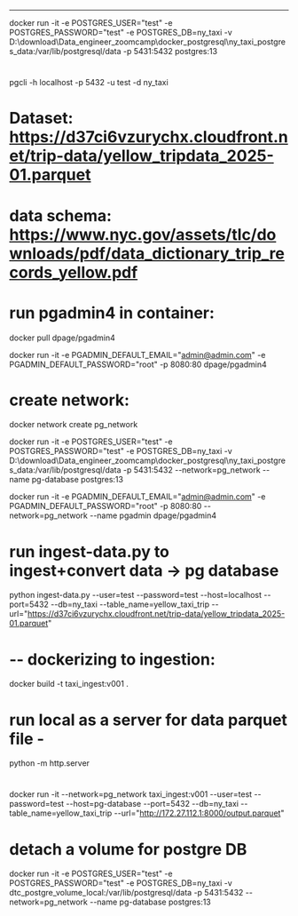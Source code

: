 ---

docker run -it -e POSTGRES_USER="test" -e POSTGRES_PASSWORD="test" -e POSTGRES_DB=ny_taxi -v D:\download\Data_engineer_zoomcamp\docker_postgresql\ny_taxi_postgres_data:/var/lib/postgresql/data -p 5431:5432 postgres:13

# <!-- cmd: enter pg database with cli -->

pgcli -h localhost -p 5432 -u test -d ny_taxi

# Dataset: https://d37ci6vzurychx.cloudfront.net/trip-data/yellow_tripdata_2025-01.parquet

# data schema: https://www.nyc.gov/assets/tlc/downloads/pdf/data_dictionary_trip_records_yellow.pdf

# run pgadmin4 in container:

docker pull dpage/pgadmin4

docker run -it -e PGADMIN_DEFAULT_EMAIL="admin@admin.com" -e PGADMIN_DEFAULT_PASSWORD="root" -p 8080:80 dpage/pgadmin4

# create network:

docker network create pg_network

docker run -it -e POSTGRES_USER="test" -e POSTGRES_PASSWORD="test" -e POSTGRES_DB=ny_taxi -v D:\download\Data_engineer_zoomcamp\docker_postgresql\ny_taxi_postgres_data:/var/lib/postgresql/data -p 5431:5432 --network=pg_network --name pg-database postgres:13

docker run -it -e PGADMIN_DEFAULT_EMAIL="admin@admin.com" -e PGADMIN_DEFAULT_PASSWORD="root" -p 8080:80 --network=pg_network --name pgadmin dpage/pgadmin4

# run ingest-data.py to ingest+convert data -> pg database

python ingest-data.py --user=test --password=test --host=localhost --port=5432 --db=ny_taxi
--table_name=yellow_taxi_trip --url="https://d37ci6vzurychx.cloudfront.net/trip-data/yellow_tripdata_2025-01.parquet"

# -- dockerizing to ingestion:

docker build -t taxi_ingest:v001 .

# run local as a server for data parquet file -

python -m http.server

# <!-- run ingestion with argv and url is local server -->

docker run -it --network=pg_network taxi_ingest:v001 --user=test --password=test --host=pg-database --port=5432 --db=ny_taxi --table_name=yellow_taxi_trip --url="http://172.27.112.1:8000/output.parquet"



# detach a volume for postgre DB
docker run -it -e POSTGRES_USER="test" -e POSTGRES_PASSWORD="test" -e POSTGRES_DB=ny_taxi -v dtc_postgre_volume_local:/var/lib/postgresql/data -p 5431:5432 --network=pg_network --name pg-database postgres:13